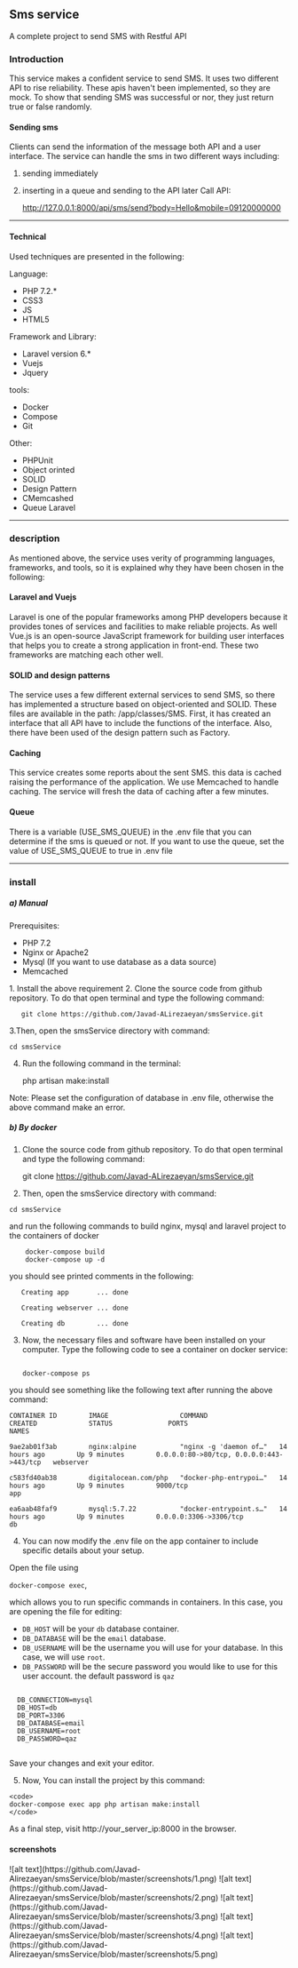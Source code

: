 
<h2>Sms service </h2>

A complete project to send  SMS with Restful API

<h3>Introduction</h3>
This service makes a confident service to send SMS. It uses two different API to rise reliability. These apis haven't been implemented, so they are mock. To show that sending SMS was successful or nor, they just return true or false randomly.


<h4> Sending sms</h4>
Clients can send the information of the message both API and a user interface. The service can handle the sms in
 two different ways including: 
 
  1. sending immediately
  2. inserting in a queue and sending to the API later
Call API: 

    
     http://127.0.0.1:8000/api/sms/send?body=Hello&mobile=09120000000
<hr />
<h4> Technical</h4>  
Used techniques are presented in the following:

Language:
<ul>
<li>PHP 7.2.*</li>
<li>CSS3</li>
<li>JS</li>
<li>HTML5</li>
</ul>

Framework and Library:
<ul>
<li>Laravel version 6.*</li>
<li>Vuejs</li>
<li>Jquery</li>
</ul>

tools:
<ul>
<li>Docker</li>
<li>Compose</li>
<li>Git</li>
</ul>

Other:
<ul>
<li>PHPUnit</li>
<li>Object orinted</li>
<li>SOLID</li>
<li>Design Pattern</li>
<li>CMemcashed</li>
<li>Queue Laravel</li>
</ul>
<hr />

<h3>description</h3>

As mentioned above, the service uses verity of programming languages, frameworks, and tools, so it is 
explained why they have been chosen in the following:

<h4>Laravel and Vuejs</h4>

 Laravel is one of the popular frameworks among PHP developers because it provides tones of services and facilities to make reliable projects. As well Vue.js is an open-source JavaScript framework for building user interfaces that helps you to create a strong application in front-end. These two frameworks are matching each other well.
 
<h4>SOLID and design patterns</h4>

The service uses a few different external services to send SMS, so there has implemented a structure based on object-oriented 
and SOLID. These files are available in the path: /app/classes/SMS. 
First, it has created an interface that all API have to include the functions of the interface. Also, there have been used 
of the design pattern such as Factory.

 <h4>Caching</h4>
  This service creates some reports about the sent SMS. this data is cached raising the performance of the application.
  We use Memcached to handle caching. The service will fresh the data of caching after a few minutes.
  
  <h4>Queue</h4>
  There is a variable (USE_SMS_QUEUE) in the .env file that you can determine if the sms is queued or not. 
  If you want to use the queue, set the value of USE_SMS_QUEUE to true in .env file
 
 <hr/>
 
<h3>install</h3> 

<h5>a) Manual</h5>
 Prerequisites:
  <ul>
    <li>PHP 7.2</li>
    <li>Nginx or Apache2</li>
    <li>Mysql (If you want to use database as a data source)</li>
    <li>Memcached</li>
  </ul>
1. Install the above requirement
2. Clone the source code from github repository. To do that open terminal and type the following command:
     
     
       git clone https://github.com/Javad-ALirezaeyan/smsService.git
       
3.Then, open the smsService directory with command: 
 
    cd smsService    
      
4. Run the following command in the terminal:
      
      
      php artisan make:install

Note: Please set the configuration of database  in .env file, otherwise the above command make an error.
 

<h5>b) By docker</h5>
 
 1. Clone the source code from github repository. To do that open terminal and type the following command:
  
  
    git clone https://github.com/Javad-ALirezaeyan/smsService.git
   
          
 2. Then, open the smsService directory with command: 
 
 <code>cd smsService </code>
  
  and run the following commands  to build nginx, mysql and laravel project to the containers of docker
    
 
        docker-compose build
        docker-compose up -d
  
  
  
   
   
 you should see printed comments in the following:
 
      
       Creating app       ... done
       
       Creating webserver ... done
       
       Creating db        ... done
     
    
 3. Now, the necessary files and software have been installed on your computer. Type the following code to see a container on docker service:
 
    <code>
    docker-compose ps
    </code>
    
you should see something like the following  text after running the above command:


 
    CONTAINER ID        IMAGE                  COMMAND                  CREATED             STATUS              PORTS                                      NAMES
    
    9ae2ab01f3ab        nginx:alpine           "nginx -g 'daemon of…"   14 hours ago        Up 9 minutes        0.0.0.0:80->80/tcp, 0.0.0.0:443->443/tcp   webserver
    
    c583fd40ab38        digitalocean.com/php   "docker-php-entrypoi…"   14 hours ago        Up 9 minutes        9000/tcp                                   app
    
    ea6aab48faf9        mysql:5.7.22           "docker-entrypoint.s…"   14 hours ago        Up 9 minutes        0.0.0.0:3306->3306/tcp                     db




 4. You can now modify the .env file on the app container to include specific details about your setup.
    
  Open the file using 
  
  <code>docker-compose exec</code>, 
  
 which allows you to run specific commands in containers.
   In this case, you are opening the file for editing:
  
  <ul>
  <li><code>DB_HOST</code> will be your <code>db</code> database container. </li>
  <li><code>DB_DATABASE</code> will be the <code><span class="highlight">email</span></code> database. </li>
  <li><code>DB_USERNAME</code> will be the username you will use for your database. In this case, we will use <code><span class="highlight">root</span></code>. </li>
  <li><code>DB_PASSWORD</code> will be the secure password you would like to use for this user account. the default password is <code>qaz</code> </li>
  </ul>
  
  <pre class="code-pre "><code langs="">
  DB_CONNECTION=mysql
  DB_HOST=<span class="highlight">db</span>
  DB_PORT=3306
  DB_DATABASE=<span class="highlight">email</span>
  DB_USERNAME=<span class="highlight">root</span>
  DB_PASSWORD=<span class="highlight">qaz</span>
  </code></pre>
  
  Save your changes and exit your editor. 
  
  
  5. Now, You can install the project by this command: 
  
    <code>
    docker-compose exec app php artisan make:install
    </code>
 
 
 As a final step,  visit http://your_server_ip:8000 in the browser.
 
 
 
<h4>screenshots</h4>
   ![alt text](https://github.com/Javad-Alirezaeyan/smsService/blob/master/screenshots/1.png)
   ![alt text](https://github.com/Javad-Alirezaeyan/smsService/blob/master/screenshots/2.png)
   ![alt text](https://github.com/Javad-Alirezaeyan/smsService/blob/master/screenshots/3.png)
   ![alt text](https://github.com/Javad-Alirezaeyan/smsService/blob/master/screenshots/4.png)
   ![alt text](https://github.com/Javad-Alirezaeyan/smsService/blob/master/screenshots/5.png)
    